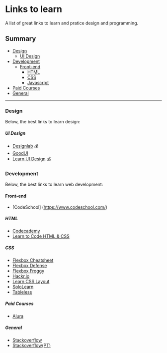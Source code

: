 # Links to learn
A list of great links to learn and pratice design and programming.

## Summary
- [Design](#design)
  - [UI Design](#ui-design)
- [Development](#development)
  - [Front-end](#front-end)
    - [HTML](#html)
    - [CSS](#css)
    - [Javascript](#javascript)
- [Paid Courses](#paid-courses)
- [General](#general)

----

### Design
Below, the best links to learn design:

##### UI Design
- [Designlab](http://trydesignlab.com) :moneybag:
- [GoodUI](http://goodui.org/)
- [Learn UI Design](http://learnui.design/) :moneybag:

### Development
Below, the best links to learn web development:

#### Front-end
- [CodeSchool] (https://www.codeschool.com/)


##### HTML
- [Codecademy](https://www.codecademy.com/pt-BR/learn/web)
- [Learn to Code HTML & CSS](http://learn.shayhowe.com/html-css/getting-to-know-html/)

##### CSS
- [Flexbox Cheatsheet](http://yoksel.github.io/flex-cheatsheet/)
- [Flexbox Defense](http://www.flexboxdefense.com/)
- [Flexbox Froggy](http://flexboxfroggy.com/)
- [Hackr.io](https://hackr.io/tutorials/learn-css)
- [Learn CSS Layout](http://learnlayout.com/)
- [SoloLearn](https://www.sololearn.com/Course/CSS/)
- [Tableless](https://tableless.com.br/)

##### Paid Courses
- [Alura](https://www.alura.com.br/)

##### General
- [Stackoverflow](http://stackoverflow.com/)
- [Stackoverflow(PT)](https://pt.stackoverflow.com/)
